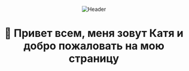 <div align="center">
  
  ![Header](https://media.giphy.com/media/LMcB8XospGZO8UQq87/giphy.gif)
  
</div>  

<h1 align="center">👋 Привет всем, меня зовут Катя и добро пожаловать на мою страницу</h1>


<!--
**rocketsaladgirl/rocketsaladgirl** is a ✨ _special_ ✨ repository because its `README.md` (this file) appears on your GitHub profile.

Here are some ideas to get you started:

- 🔭 I’m currently working on ...
- 🌱 I’m currently learning ...
- 👯 I’m looking to collaborate on ...
- 🤔 I’m looking for help with ...
- 💬 Ask me about ...
- 📫 How to reach me: ...
- 😄 Pronouns: ...
- ⚡ Fun fact: ...
-->

